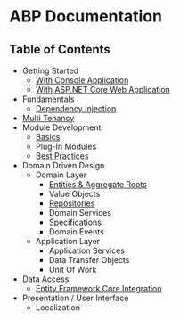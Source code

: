 ﻿# ABP Documentation

## Table of Contents

* Getting Started
  *  <a href="Getting-Started-Console-Application.md" target="_blank">With Console Application</a>
  *  <a href="Getting-Started-AspNetCore-Application.md" target="_blank">With ASP.NET Core Web Application</a>
* Fundamentals
  * <a href="Dependency-Injection.md" target="_blank">Dependency Injection</a>
* [Multi Tenancy](Multi-Tenancy.md)
* Module Development
  * <a href="Module-Development-Basics.md" target="_blank">Basics</a>
  * Plug-In Modules
  * [Best Practices](Best-Practices/Index.md)
* Domain Driven Design
  * Domain Layer
    * [Entities & Aggregate Roots](Entities.md)
    * Value Objects
    * [Repositories](Repositories.md)
    * Domain Services
    * Specifications
    * Domain Events
  * Application Layer
    * Application Services
    * Data Transfer Objects
    * Unit Of Work
* Data Access
  * [Entity Framework Core Integration](Entity-Framework-Core.md)
* Presentation / User Interface
  * Localization